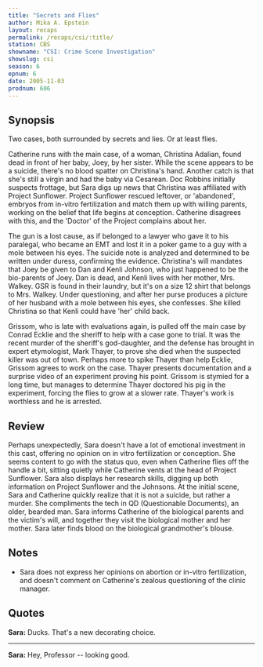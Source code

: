 ```yaml
---
title: "Secrets and Flies"
author: Mika A. Epstein
layout: recaps
permalink: /recaps/csi/:title/
station: CBS
showname: "CSI: Crime Scene Investigation"
showslug: csi
season: 6
epnum: 6
date: 2005-11-03
prodnum: 606
---
```


## Synopsis

Two cases, both surrounded by secrets and lies. Or at least flies.

Catherine runs with the main case, of a woman, Christina Adalian, found dead in front of her baby, Joey, by her sister. While the scene appears to be a suicide, there's no blood spatter on Christina's hand. Another catch is that she's still a virgin and had the baby via Cesarean. Doc Robbins initially suspects frottage, but Sara digs up news that Christina was affiliated with Project Sunflower. Project Sunflower rescued leftover, or 'abandoned', embryos from in-vitro fertilization and match them up with willing parents, working on the belief that life begins at conception. Catherine disagrees with this, and the 'Doctor' of the Project complains about her.

The gun is a lost cause, as if belonged to a lawyer who gave it to his paralegal, who became an EMT and lost it in a poker game to a guy with a mole between his eyes. The suicide note is analyzed and determined to be written under duress, confirming the evidence. Christina's will mandates that Joey be given to Dan and Kenli Johnson, who just happened to be the bio-parents of Joey. Dan is dead, and Kenli lives with her mother, Mrs. Walkey. GSR is found in their laundry, but it's on a size 12 shirt that belongs to Mrs. Walkey. Under questioning, and after her purse produces a picture of her husband with a mole between his eyes, she confesses. She killed Christina so that Kenli could have 'her' child back.

Grissom, who is late with evaluations again, is pulled off the main case by Conrad Ecklie and the sheriff to help with a case gone to trial. It was the recent murder of the sheriff's god-daughter, and the defense has brought in expert etymologist, Mark Thayer, to prove she died when the suspected killer was out of town. Perhaps more to spike Thayer than help Ecklie, Grissom agrees to work on the case. Thayer presents documentation and a surprise video of an experiment proving his point. Grissom is stymied for a long time, but manages to determine Thayer doctored his pig in the experiment, forcing the flies to grow at a slower rate. Thayer's work is worthless and he is arrested.

## Review

Perhaps unexpectedly, Sara doesn't have a lot of emotional investment in this cast, offering no opinion on in vitro fertilization or conception. She seems content to go with the status quo, even when Catherine flies off the handle a bit, sitting quietly while Catherine vents at the head of Project Sunflower. Sara also displays her research skills, digging up both information on Project Sunflower and the Johnsons. At the initial scene, Sara and Catherine quickly realize that it is not a suicide, but rather a murder. She compliments the tech in QD (Questionable Documents), an older, bearded man. Sara informs Catherine of the biological parents and the victim's will, and together they visit the biological mother and her mother. Sara later finds blood on the biological grandmother's blouse.

## Notes

* Sara does not express her opinions on abortion or in-vitro fertilization, and doesn't comment on Catherine's zealous questioning of the clinic manager.

## Quotes

**Sara:** Ducks. That's a new decorating choice.

- - -

**Sara:** Hey, Professor -- looking good.
